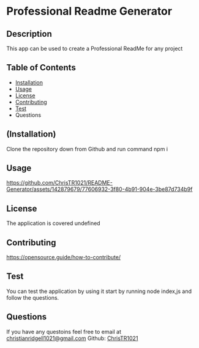 # Professional Readme Generator

## Description

This app can be used to create a Professional ReadMe for any project

## Table of Contents

- [Installation](https://github.com/ChrisTR1021/README-Generator/blob/main/Readme.md#installation)
- [Usage](https://github.com/ChrisTR1021/README-Generator/blob/main/Readme.md#usage)
- [License](https://github.com/ChrisTR1021/README-Generator/blob/main/Readme.md#license) 
- [Contributing](https://github.com/ChrisTR1021/README-Generator/blob/main/Readme.md#contributing)
- [Test](https://github.com/ChrisTR1021/README-Generator/blob/main/Readme.md#test)
- Questions

## (Installation)

Clone the repository down from Github and run command npm i

## Usage 


https://github.com/ChrisTR1021/README-Generator/assets/142879679/77606932-3f80-4b91-904e-3be87d734b9f

## License

The application is covered undefined

## Contributing 

https://opensource.guide/how-to-contribute/

## Test

You can test the application by using it start by running node index,js and follow the questions.

## Questions

If you have any questoins feel free to email at christianridgell1021@gmail.com 
Github: [ChrisTR1021](https://github.com/ChrisTR1021)
